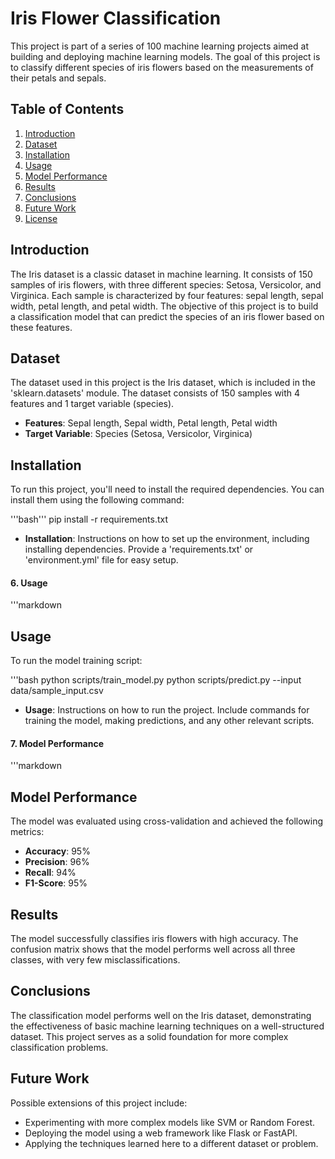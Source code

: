 # Iris Flower ClassificationThis project is part of a series of 100 machine learning projects aimed at building and deploying machine learning models. The goal of this project is to classify different species of iris flowers based on the measurements of their petals and sepals.## Table of Contents1. [Introduction](#introduction)2. [Dataset](#dataset)3. [Installation](#installation)4. [Usage](#usage)5. [Model Performance](#model-performance)6. [Results](#results)7. [Conclusions](#conclusions)8. [Future Work](#future-work)9. [License](#license)## IntroductionThe Iris dataset is a classic dataset in machine learning. It consists of 150 samples of iris flowers, with three different species: Setosa, Versicolor, and Virginica. Each sample is characterized by four features: sepal length, sepal width, petal length, and petal width. The objective of this project is to build a classification model that can predict the species of an iris flower based on these features.## DatasetThe dataset used in this project is the Iris dataset, which is included in the 'sklearn.datasets' module. The dataset consists of 150 samples with 4 features and 1 target variable (species).- **Features**: Sepal length, Sepal width, Petal length, Petal width- **Target Variable**: Species (Setosa, Versicolor, Virginica)## InstallationTo run this project, you'll need to install the required dependencies. You can install them using the following command:'''bash'''pip install -r requirements.txt- **Installation**: Instructions on how to set up the environment, including installing dependencies. Provide a 'requirements.txt' or 'environment.yml' file for easy setup.#### 6. **Usage**'''markdown## UsageTo run the model training script:'''bashpython scripts/train_model.pypython scripts/predict.py --input data/sample_input.csv- **Usage**: Instructions on how to run the project. Include commands for training the model, making predictions, and any other relevant scripts.#### 7. **Model Performance**'''markdown## Model PerformanceThe model was evaluated using cross-validation and achieved the following metrics:- **Accuracy**: 95%- **Precision**: 96%- **Recall**: 94%- **F1-Score**: 95%## ResultsThe model successfully classifies iris flowers with high accuracy. The confusion matrix shows that the model performs well across all three classes, with very few misclassifications.## ConclusionsThe classification model performs well on the Iris dataset, demonstrating the effectiveness of basic machine learning techniques on a well-structured dataset. This project serves as a solid foundation for more complex classification problems.## Future WorkPossible extensions of this project include:- Experimenting with more complex models like SVM or Random Forest.- Deploying the model using a web framework like Flask or FastAPI.- Applying the techniques learned here to a different dataset or problem.